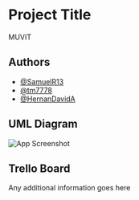 
# Project Title

MUVIT

## Authors

- [@SamuelR13](https://www.github.com/samuelr13)
- [@tm7778](https://www.github.com/tm7778)
- [@HernanDavidA](https://github.com/HernanDavidA)


## UML Diagram

![App Screenshot](https://res.cloudinary.com/dis8xzifs/image/upload/fl_preserve_transparency/v1714759439/UML_hanmbp.jpg?_s=public-apps)


## Trello Board

Any additional information goes here

